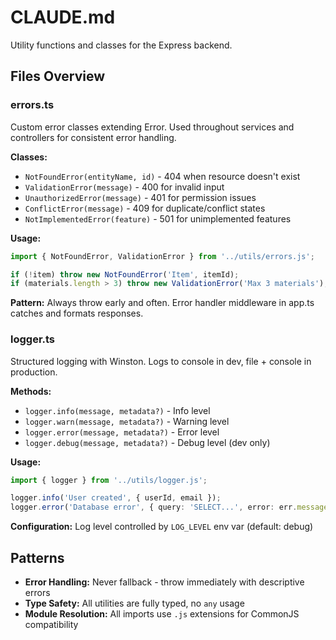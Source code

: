 # CLAUDE.md

Utility functions and classes for the Express backend.

## Files Overview

### errors.ts
Custom error classes extending Error. Used throughout services and controllers for consistent error handling.

**Classes:**
- `NotFoundError(entityName, id)` - 404 when resource doesn't exist
- `ValidationError(message)` - 400 for invalid input
- `UnauthorizedError(message)` - 401 for permission issues
- `ConflictError(message)` - 409 for duplicate/conflict states
- `NotImplementedError(feature)` - 501 for unimplemented features

**Usage:**
```typescript
import { NotFoundError, ValidationError } from '../utils/errors.js';

if (!item) throw new NotFoundError('Item', itemId);
if (materials.length > 3) throw new ValidationError('Max 3 materials');
```

**Pattern:** Always throw early and often. Error handler middleware in app.ts catches and formats responses.

### logger.ts
Structured logging with Winston. Logs to console in dev, file + console in production.

**Methods:**
- `logger.info(message, metadata?)` - Info level
- `logger.warn(message, metadata?)` - Warning level
- `logger.error(message, metadata?)` - Error level
- `logger.debug(message, metadata?)` - Debug level (dev only)

**Usage:**
```typescript
import { logger } from '../utils/logger.js';

logger.info('User created', { userId, email });
logger.error('Database error', { query: 'SELECT...', error: err.message });
```

**Configuration:** Log level controlled by `LOG_LEVEL` env var (default: debug)

## Patterns

- **Error Handling:** Never fallback - throw immediately with descriptive errors
- **Type Safety:** All utilities are fully typed, no `any` usage
- **Module Resolution:** All imports use `.js` extensions for CommonJS compatibility
